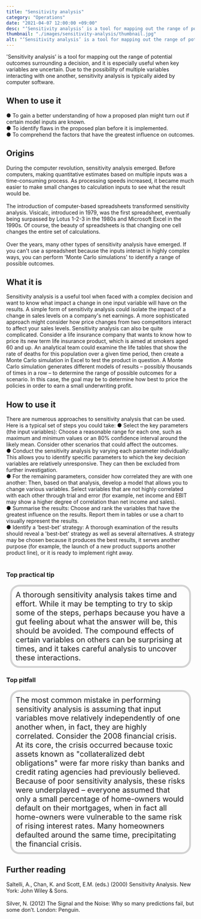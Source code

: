 ```yaml
---
title: "Sensitivity analysis"
category: "Operations"
date: "2021-04-07 12:00:00 +09:00"
desc: "‘Sensitivity analysis’ is a tool for mapping out the range of potential outcomes around a decision, and is especially useful when there is uncertainty around key variables"
thumbnail: "./images/sensitivity-analysis/thumbnail.jpg"
alt: "‘Sensitivity analysis’ is a tool for mapping out the range of potential outcomes around a decision, and is especially useful when there is uncertainty around key variables. ."
---
```


'Sensitivity analysis' is a tool for mapping out the range of potential outcomes surrounding a decision, and it is especially useful when key variables are uncertain. Due to the possibility of multiple variables interacting with one another, sensitivity analysis is typically aided by computer software. <br>

## When to use it

● To gain a better understanding of how a proposed plan might turn out if certain model inputs are known. <br>
● To identify flaws in the proposed plan before it is implemented.<br>
● To comprehend the factors that have the greatest influence on outcomes.<br>

## Origins
During the computer revolution, sensitivity analysis emerged. Before computers, making quantitative estimates based on multiple inputs was a time-consuming process. As processing speeds increased, it became much easier to make small changes to calculation inputs to see what the result would be. <br><br>
The introduction of computer-based spreadsheets transformed sensitivity analysis. Visicalc, introduced in 1979, was the first spreadsheet, eventually being surpassed by Lotus 1-2-3 in the 1980s and Microsoft Excel in the 1990s. Of course, the beauty of spreadsheets is that changing one cell changes the entire set of calculations. <br><br>
Over the years, many other types of sensitivity analysis have emerged. If you can't use a spreadsheet because the inputs interact in highly complex ways, you can perform 'Monte Carlo simulations' to identify a range of possible outcomes. <br>

## What it is
Sensitivity analysis is a useful tool when faced with a complex decision and want to know what impact a change in one input variable will have on the results. A simple form of sensitivity analysis could isolate the impact of a change in sales levels on a company's net earnings. A more sophisticated approach might consider how price changes from two competitors interact to affect your sales levels. Sensitivity analysis can also be quite complicated. Consider a life insurance company that wants to know how to price its new term life insurance product, which is aimed at smokers aged 60 and up. An analytical team could examine the life tables that show the rate of deaths for this population over a given time period, then create a Monte Carlo simulation in Excel to test the product in question. A Monte Carlo simulation generates different models of results – possibly thousands of times in a row – to determine the range of possible outcomes for a scenario. In this case, the goal may be to determine how best to price the policies in order to earn a small underwriting profit.<br>

## How to use it
There are numerous approaches to sensitivity analysis that can be used. Here is a typical set of steps you could take:
● Select the key parameters (the input variables): Choose a reasonable range for each one, such as maximum and minimum values or an 80% confidence interval around the likely mean. Consider other scenarios that could affect the outcomes.<br>
● Conduct the sensitivity analysis by varying each parameter individually: This allows you to identify specific parameters to which the key decision variables are relatively unresponsive. They can then be excluded from further investigation.<br>
● For the remaining parameters, consider how correlated they are with one another: Then, based on that analysis, develop a model that allows you to change various variables. Select variables that are not highly correlated with each other through trial and error (for example, net income and EBIT may show a higher degree of correlation than net income and sales).<br>
● Summarise the results: Choose and rank the variables that have the greatest influence on the results. Report them in tables or use a chart to visually represent the results.<br>
● Identify a ‘best-bet’ strategy: A thorough examination of the results should reveal a 'best-bet' strategy as well as several alternatives. A strategy may be chosen because it produces the best results, it serves another purpose (for example, the launch of a new product supports another product line), or it is ready to implement right away. <br><br>

### Top practical tip
<div style="background:transparent;
            border-radius: 25px; 
            font-size: 20px; 
            padding: 10px; 
            border: 5px solid lightgray; 
            margin: 10px;">A thorough sensitivity analysis takes time and effort. While it may be tempting to try to skip some of the steps, perhaps because you have a gut feeling about what the answer will be, this should be avoided. The compound effects of certain variables on others can be surprising at times, and it takes careful analysis to uncover these interactions.<br></div>

### Top pitfall
<div style="background:transparent;
            border-radius: 25px; 
            font-size: 20px; 
            padding: 10px; 
            border: 5px solid lightgray; 
            margin: 10px;">
The most common mistake in performing sensitivity analysis is assuming that input variables move relatively independently of one another when, in fact, they are highly correlated. Consider the 2008 financial crisis. At its core, the crisis occurred because toxic assets known as "collateralized debt obligations" were far more risky than banks and credit rating agencies had previously believed. Because of poor sensitivity analysis, these risks were underplayed – everyone assumed that only a small percentage of home-owners would default on their mortgages, when in fact all home-owners were vulnerable to the same risk of rising interest rates. Many homeowners defaulted around the same time, precipitating the financial crisis. <br></div>

## Further reading
Saltelli, A., Chan, K. and Scott, E.M. (eds.) (2000) Sensitivity Analysis. New York: John Wiley & Sons.<br><br>
Silver, N. (2012) The Signal and the Noise: Why so many predictions fail, but some don’t. London: Penguin.<br><br>